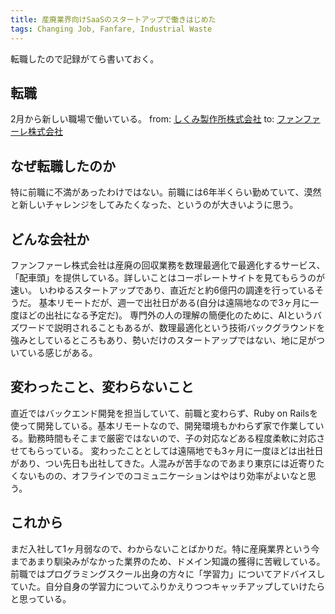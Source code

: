 ```yaml
---
title: 産廃業界向けSaaSのスタートアップで働きはじめた
tags: Changing Job, Fanfare, Industrial Waste
---
```


転職したので記録がてら書いておく。

<!--more-->

## 転職

2月から新しい職場で働いている。
from: [しくみ製作所株式会社](https://sikmi.com/)
to: [ファンファーレ株式会社](https://fanfare-kk.com/)

## なぜ転職したのか

特に前職に不満があったわけではない。前職には6年半くらい勤めていて、漠然と新しいチャレンジをしてみたくなった、というのが大きいように思う。

## どんな会社か

ファンファーレ株式会社は産廃の回収業務を数理最適化で最適化するサービス、「配車頭」を提供している。詳しいことはコーポレートサイトを見てもらうのが速い。
いわゆるスタートアップであり、直近だと約6億円の調達を行っているそうだ。
基本リモートだが、週一で出社日がある(自分は遠隔地なので3ヶ月に一度ほどの出社になる予定だ)。
専門外の人の理解の簡便化のために、AIというバズワードで説明されることもあるが、数理最適化という技術バックグラウンドを強みとしているところもあり、勢いだけのスタートアップではない、地に足がついている感じがある。

## 変わったこと、変わらないこと

直近ではバックエンド開発を担当していて、前職と変わらず、Ruby on Railsを使って開発している。基本リモートなので、開発環境もかわらず家で作業している。勤務時間もそこまで厳密ではないので、子の対応などある程度柔軟に対応させてもらっている。
変わったこととしては遠隔地でも3ヶ月に一度ほどは出社日があり、つい先日も出社してきた。人混みが苦手なのであまり東京には近寄りたくないものの、オフラインでのコミュニケーションはやはり効率がよいなと思う。

## これから

まだ入社して1ヶ月弱なので、わからないことばかりだ。特に産廃業界という今まであまり馴染みがなかった業界のため、ドメイン知識の獲得に苦戦している。
前職ではプログラミングスクール出身の方々に「学習力」についてアドバイスしていた。自分自身の学習力についてふりかえりつつキャッチアップしていけたらと思っている。
